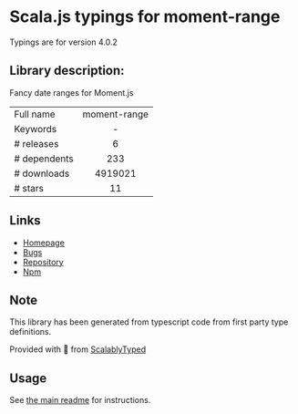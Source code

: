 
# Scala.js typings for moment-range

Typings are for version 4.0.2

## Library description:
Fancy date ranges for Moment.js

|                    |                 |
| ------------------ | :-------------: |
| Full name          | moment-range |
| Keywords           | - |
| # releases         | 6 |
| # dependents       | 233 |
| # downloads        | 4919021 |
| # stars            | 11 |

## Links
- [Homepage](https://github.com/rotaready/moment-range)
- [Bugs](https://github.com/rotaready/moment-range/issues)
- [Repository](https://github.com/rotaready/moment-range)
- [Npm](https://www.npmjs.com/package/moment-range)
    


## Note
This library has been generated from typescript code from first party type definitions.

Provided with :purple_heart: from [ScalablyTyped](https://github.com/oyvindberg/ScalablyTyped)

## Usage
See [the main readme](../../readme.md) for instructions.


